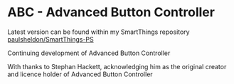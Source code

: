# ABC - Advanced Button Controller

Latest version can be found within my SmartThings repository [paulsheldon/SmartThings-PS](https://github.com/paulsheldon/SmartThings-PS)

Continuing development of Advanced Button Controller

With thanks to Stephan Hackett, acknowledging him as the original creator and licence holder of Advanced Button Controller
